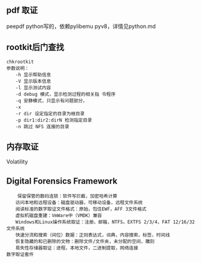 ## pdf 取证
peepdf python写的，依赖pylibemu pyv8，详情见python.md
## rootkit后门查找
```
chkrootkit  
参数说明：
　　-h 显示帮助信息  
　　-V 显示版本信息  
　　-l 显示测试内容  
　　-d debug 模式，显示检测过程的相关指 令程序  
　　-q 安静模式，只显示有问题部分， 
　　-x  
　　-r dir 设定指定的目录为根目录  
　　-p dir1:dir2:dirN 检测指定目录  
　　-n 跳过 NFS 连接的目录  
```
## 内存取证
Volatility
## Digital Forensics Framework

        保留保管的数码连锁：软件写拦截，加密哈希计算
    　　访问本地和远程设备：磁盘驱动器，可移动设备，远程文件系统
    　　阅读标准的数字取证文件格式：原始，包住EWF，AFF 3文件格式
    　　虚拟机磁盘重建：VmWare中（VMDK）兼容
    　　Windows和Linux操作系统取证：注册，邮箱，NTFS，EXTFS 2/3/4，FAT 12/16/32文件系统
    　　快速分流和搜索（间位）数据：正则表达式，词典，内容搜索，标签，时间线
    　　恢复隐藏的和已删除的文物：删除文件/文件夹，未分配的空间，雕刻
    　　易失性存储器取证：进程，本地文件，二进制提取，网络连接
    数字取证套件